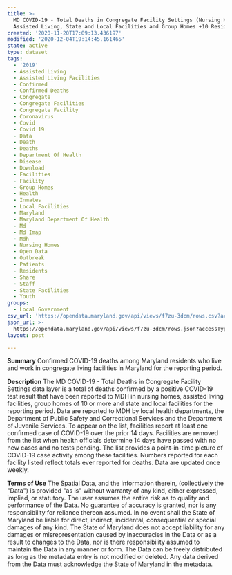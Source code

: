 ```yaml
---
title: >-
  MD COVID-19 - Total Deaths in Congregate Facility Settings (Nursing Homes,
  Assisted Living, State and Local Facilities and Group Homes +10 Residents)
created: '2020-11-20T17:09:13.436197'
modified: '2020-12-04T19:14:45.161465'
state: active
type: dataset
tags:
  - '2019'
  - Assisted Living
  - Assisted Living Facilities
  - Confirmed
  - Confirmed Deaths
  - Congregate
  - Congregate Facilities
  - Congregate Facility
  - Coronavirus
  - Covid
  - Covid 19
  - Data
  - Death
  - Deaths
  - Department Of Health
  - Disease
  - Download
  - Facilities
  - Facility
  - Group Homes
  - Health
  - Inmates
  - Local Facilities
  - Maryland
  - Maryland Department Of Health
  - Md
  - Md Imap
  - Mdh
  - Nursing Homes
  - Open Data
  - Outbreak
  - Patients
  - Residents
  - Share
  - Staff
  - State Facilities
  - Youth
groups:
  - Local Government
csv_url: 'https://opendata.maryland.gov/api/views/f7zu-3dcm/rows.csv?accessType=DOWNLOAD'
json_url: >-
  https://opendata.maryland.gov/api/views/f7zu-3dcm/rows.json?accessType=DOWNLOAD
layout: post

---
```

<b>Summary</b>
Confirmed COVID-19 deaths among Maryland residents who live and work in congregate living facilities in Maryland for the reporting period.

<b>Description</b>
The MD COVID-19 - Total Deaths in Congregate Facility Settings data layer is a total of deaths confirmed by a positive COVID-19 test result that have been reported to MDH in nursing homes, assisted living facilities, group homes of 10 or more and state and local facilities for the reporting period. Data are reported to MDH by local health departments, the Department of Public Safety and Correctional Services and the Department of Juvenile Services. To appear on the list, facilities report at least one confirmed case of COVID-19 over the prior 14 days. Facilities are removed from the list when health officials determine 14 days have passed with no new cases and no tests pending. The list provides a point-in-time picture of COVID-19 case activity among these facilities. Numbers reported for each facility listed reflect totals ever reported for deaths. Data are updated once weekly.

<b>Terms of Use</b>
The Spatial Data, and the information therein, (collectively the "Data") is provided "as is" without warranty of any kind, either expressed, implied, or statutory. The user assumes the entire risk as to quality and performance of the Data. No guarantee of accuracy is granted, nor is any responsibility for reliance thereon assumed. In no event shall the State of Maryland be liable for direct, indirect, incidental, consequential or special damages of any kind. The State of Maryland does not accept liability for any damages or misrepresentation caused by inaccuracies in the Data or as a result to changes to the Data, nor is there responsibility assumed to maintain the Data in any manner or form. The Data can be freely distributed as long as the metadata entry is not modified or deleted. Any data derived from the Data must acknowledge the State of Maryland in the metadata.

